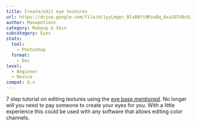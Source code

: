 ```yaml
---
title: Create/edit eye textures
url: https://drive.google.com/file/d/1yyLmger_BlxB0ttNPzuBq_Axa397d8cD/view?usp=sharing
author: Manapotionz
category: Makeup & Skin
subcategory: Eyes
stats:
  tool:
    - Photoshop
  format:
    - Doc
level:
  - Beginner
  - Novice
compat: 6.x
---
```

7 step tutorial on editing textures using the [eye base mentioned](https://drive.google.com/file/d/1xOe0_QhoHzUAjgWWot2dsfF8Hw7pQJKn/view?usp=sharing). No longer will you need to pay someone to create your eyes for you. With a little experience this could be used with any software that allows editing color channels.
